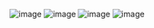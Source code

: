![image](https://github.com/user-attachments/assets/4372210c-7218-4421-8cb3-0729927dcce5)
![image](https://github.com/user-attachments/assets/221b5704-b397-4af2-ab51-f47edf6cd2b0)
![image](https://github.com/user-attachments/assets/1d6fcd99-e555-4371-b913-8c68a869107e)
![image](https://github.com/user-attachments/assets/a22badbe-b6cb-4328-b57f-c812c27f3301)
